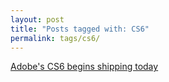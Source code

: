 ```yaml
---
layout: post
title: "Posts tagged with: CS6"
permalink: tags/cs6/
---
```

[Adobe's CS6 begins shipping today](/2012/05/adobes-cs6-begins-shipping-today)
